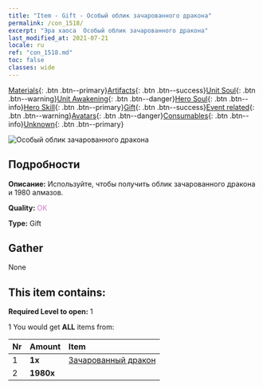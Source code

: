 ```yaml
---
title: "Item - Gift - Особый облик зачарованного дракона"
permalink: /con_1518/
excerpt: "Эра хаоса  Особый облик зачарованного дракона"
last_modified_at: 2021-07-21
locale: ru
ref: "con_1518.md"
toc: false
classes: wide
---
```

 [Materials](/ItemsRU/){: .btn .btn--primary}[Artifacts](/ItemsRU/Artifacts/){: .btn .btn--success}[Unit Soul](/ItemsRU/UnitSoul/){: .btn .btn--warning}[Unit Awakening](/ItemsRU/UnitAwakening/){: .btn .btn--danger}[Hero Soul](/ItemsRU/HeroSoul/){: .btn .btn--info}[Hero Skill](/ItemsRU/HeroSkill/){: .btn .btn--primary}[Gift](/ItemsRU/Gift/){: .btn .btn--success}[Event related](/ItemsRU/Events/){: .btn .btn--warning}[Avatars](/ItemsRU/Avatars/){: .btn .btn--danger}[Consumables](/ItemsRU/Consumables/){: .btn .btn--info}[Unknown](/ItemsRU/Unknown/){: .btn .btn--primary}

 ![Особый облик зачарованного дракона](/images/t/i_907132.png)

## Подробности
 **Описание:** Используйте, чтобы получить облик зачарованного дракона и 1980 алмазов.

 **Quality:** <span style="color: #DA70D6">OK</span>

 **Type:** Gift

## Gather

  None

## This item contains:

 **Required Level to open:** 1

 1 You would get **ALL** items  from:

  | Nr | Amount |     Item    |
  |:---|:-------|:------------|
  | 1 |  **1x** | [Зачарованный дракон](/ItemsRU/con_1073/) |  | 
  | 2 |  **1980x** | <i class="fas fa-gem"/> |  | 
